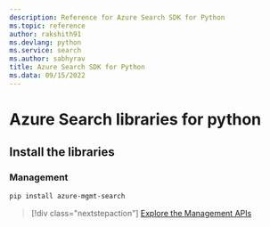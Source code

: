 ```yaml
---
description: Reference for Azure Search SDK for Python
ms.topic: reference
author: rakshith91
ms.devlang: python
ms.service: search
ms.author: sabhyrav
title: Azure Search SDK for Python
ms.data: 09/15/2022
---
```

# Azure Search libraries for python

## Install the libraries


### Management

```bash
pip install azure-mgmt-search
```
> [!div class="nextstepaction"]
> [Explore the Management APIs](/python/api/overview/azure/search/management)